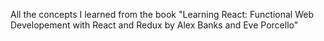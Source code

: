 All the concepts I learned from the book "Learning React: Functional Web Developement with React and Redux by Alex Banks and Eve Porcello"